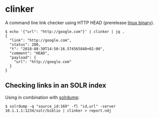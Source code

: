 # clinker

A command line link checker using HTTP HEAD (prerelease [linux
binary](https://github.com/miku/clinker/releases/tag/v0.0.0)).

```
$ echo '{"url": "http://google.com"}' | clinker | jq .
{
  "link": "http://google.com",
  "status": 200,
  "t": "2018-08-30T14:50:16.574565848+02:00",
  "comment": "HEAD",
  "payload": {
    "url": "http://google.com"
  }
}
```

## Checking links in an SOLR index

Using in combination with [solrdump](https://github.com/ubleipzig/solrdump):

```
$ solrdump -q "source_id:169" -fl "id,url" -server 10.1.1.1:1234/solr/biblio | clinker > report.ndj
```

